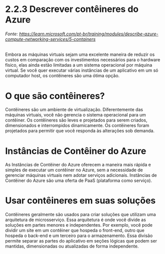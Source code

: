 # 2.2.3 Descrever contêineres do Azure
###### Fonte: https://learn.microsoft.com/pt-br/training/modules/describe-azure-compute-networking-services/5-containers

Embora as máquinas virtuais sejam uma excelente maneira de reduzir os custos em comparação com os investimentos necessários para o hardware físico, elas ainda estão limitadas a um sistema operacional por máquina virtual. Se você quer executar várias instâncias de um aplicativo em um só computador host, os contêineres são uma ótima opção.

# O que são contêineres?

Contêineres são um ambiente de virtualização. Diferentemente das máquinas virtuais, você não gerencia o sistema operacional para um contêiner. Os contêineres são leves e projetados para serem criados, dimensionados e interrompidos dinamicamente. Os contêineres foram projetados para permitir que você responda às alterações sob demanda.

# Instâncias de Contêiner do Azure

As Instâncias de Contêiner do Azure oferecem a maneira mais rápida e simples de executar um contêiner no Azure, sem a necessidade de gerenciar máquinas virtuais nem adotar serviços adicionais. Instâncias de Contêiner do Azure são uma oferta de PaaS (plataforma como serviço).

# Usar contêineres em suas soluções

Contêineres geralmente são usados para criar soluções que utilizam uma arquitetura de microsserviço. Essa arquitetura é onde você divide as soluções em partes menores e independentes. Por exemplo, você pode dividir um site em um contêiner que hospeda o front-end, outro que hospeda o back-end e um terceiro para o armazenamento. Essa divisão permite separar as partes do aplicativo em seções lógicas que podem ser mantidas, dimensionadas ou atualizadas de forma independente.
